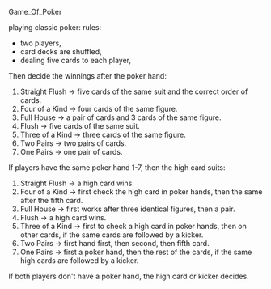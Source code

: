 Game_Of_Poker

playing classic poker:
rules:
- two players,
- card decks are shuffled,
- dealing five cards to each player,


Then decide the winnings after the poker hand:
1. Straight Flush -> five cards of the same suit and the correct order of cards.
2. Four of a Kind -> four cards of the same figure.
3. Full House ->
a pair of cards and 3 cards of the same figure.
4. Flush -> five cards of the same suit.
5. Three of a Kind -> three cards of the same figure.
6. Two Pairs ->
two pairs of cards.
7. One Pairs ->
one pair of cards.


If players have the same poker hand 1-7, then the high card suits:
1. Straight Flush -> a high card wins.
2. Four of a Kind -> first check the high card in poker hands, then the same after the fifth card.
3. Full House ->
first works after three identical figures, then a pair.
4. Flush -> a high card wins.
5. Three of a Kind -> first to check a high card in poker hands, then on other cards, if the same cards are followed by a kicker.
6. Two Pairs ->
first hand first, then second, then fifth card.
7. One Pairs ->
first a poker hand, then the rest of the cards, if the same high cards are followed by a kicker.



If both players don't have a poker hand, the high card or kicker decides.
